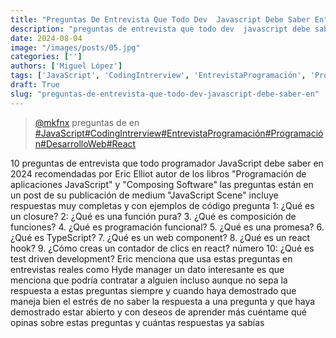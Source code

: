 ```yaml
---
title: "Preguntas De Entrevista Que Todo Dev  Javascript Debe Saber En"
description: "preguntas de entrevista que todo dev  javascript debe saber en"
date: 2024-08-04
image: "/images/posts/05.jpg"
categories: ['']
authors: ['Miguel López']
tags: ['JavaScript', 'CodingIntrerview', 'EntrevistaProgramación', 'Programación', 'DesarrolloWeb', 'React']
draft: True
slug: "preguntas-de-entrevista-que-todo-dev-javascript-debe-saber-en"
---
```


<blockquote class="tiktok-embed" cite="{https://www.tiktok.com/@mkfnx/video/7324430456831675654}" data-video-id="7324430456831675654" style="max-width: 605px;min-width: 325px;" > <section> <a target="_blank" title="@mkfnx" href="https://www.tiktok.com/@mkfnx?refer=embed">@mkfnx</a> preguntas de en </section> <a title="JavaScript" target="_blank" href="https://www.tiktok.com/tag/JavaScript?refer=embed">#JavaScript</a><a title="CodingIntrerview" target="_blank" href="https://www.tiktok.com/tag/CodingIntrerview?refer=embed">#CodingIntrerview</a><a title="EntrevistaProgramación" target="_blank" href="https://www.tiktok.com/tag/EntrevistaProgramación?refer=embed">#EntrevistaProgramación</a><a title="Programación" target="_blank" href="https://www.tiktok.com/tag/Programación?refer=embed">#Programación</a><a title="DesarrolloWeb" target="_blank" href="https://www.tiktok.com/tag/DesarrolloWeb?refer=embed">#DesarrolloWeb</a><a title="React" target="_blank" href="https://www.tiktok.com/tag/React?refer=embed">#React</a> </blockquote> <script async src="https://www.tiktok.com/embed.js"></script>

10 preguntas de entrevista que todo programador JavaScript debe saber en 2024 recomendadas por Eric Elliot autor de los libros "Programación de aplicaciones JavaScript" y "Composing Software" las preguntas están en un post de su publicación de medium "JavaScript Scene" incluye respuestas muy completas y con ejemplos de código pregunta 1: ¿Qué es un closure? 2: ¿Qué es una función pura? 3. ¿Qué es composición de funciones? 4. ¿Qué es programación funcional? 5. ¿Qué es una promesa? 6. ¿Qué es TypeScript? 7. ¿Qué es un web component? 8. ¿Qué es un react hook? 9. ¿Cómo creas un contador de clics en react? número 10: ¿Qué es test driven development? Eric menciona que usa estas preguntas en entrevistas reales como Hyde manager un dato interesante es que menciona que podría contratar a alguien incluso aunque no sepa la respuesta a estas preguntas siempre y cuando haya demostrado que maneja bien el estrés de no saber la respuesta a una pregunta y que haya demostrado estar abierto y con deseos de aprender más cuéntame qué opinas sobre estas preguntas y cuántas respuestas ya sabías 